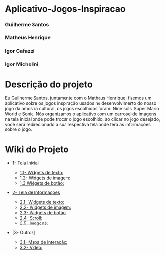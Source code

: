 # Aplicativo-Jogos-Inspiracao

### Guilherme Santos
### Matheus Henrique 
### Igor Cafazzi 
### Igor Michelini

# Descrição do projeto 
  Eu Guilherme Santos, juntamente com o Matheus Henrique, fizemos um aplicativo sobre os jogos inspiração usados no desenvolvimento do nosso jogo da amostra cultural, os jogos escolhidos foram: Nine sols, Super Mario World e Sonic. Nós organizamos o aplicativo com um carrosel de imagens na tela inicial onde pode trocar o jogo escolhido, ao clicar no jogo desejado, você será redirecionado a sua respectiva tela onde terá as informações sobre o jogo.

# Wiki do Projeto

- [1- Tela Inicial]()
    - [1.1- Widgets de texto:]()
    - [1.2- Widgets de imagem:]()
    - [1.3 Widgets de botão:]()

- [2- Tela de Informações]()
    - [2.1- Widgets de texto:]()
    - [2.2- Widgets de imagem:]()
    - [2.3- Widgets de botão:]()
    - [2.4- Scroll:]()
    - [2.5- Imagens:]()

- [3- Outros]  
    - [3.1- Mapa de interação:]()
    - [3.2- Vídeo:]()
